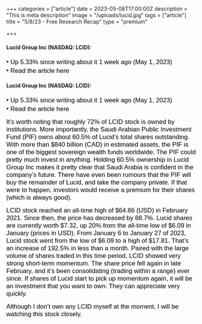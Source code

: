 +++
categories = ["article"]
date = 2023-05-08T17:00:00Z
description = "This is meta description"
image = "/uploads/lucid.jpg"
tags = ["article"]
title = "5/8/23 - Free Research Recap"
type = "premium"

+++
#### Lucid Group Inc (NASDAQ: LCID):

<span style="color:black"><span style="font-family:Arial; font-size:1.2em;">**‣** Up 5.33% since writing about it 1 week ago (May 1, 2023)</span></span>  
<span style="color:black"><span style="font-family:Arial; font-size:1.2em;">**‣** Read the article here</span></span>

#### Lucid Group Inc (NASDAQ: LCID):

<span style="color:black"><span style="font-family:Arial; font-size:1.2em;">**‣** Up 5.33% since writing about it 1 week ago (May 1, 2023)</span></span>  
<span style="color:black"><span style="font-family:Arial; font-size:1.2em;">**‣** Read the article here</span></span>

<span style="color:black"><span style="font-family:Arial; font-size:1.2em;">It’s worth noting that roughly 72% of LCID stock is owned by institutions. More importantly, the Saudi Arabian Public Investment Fund (PIF) owns about 60.5% of Lucid’s total shares outstanding. With more than $840 billion (CAD) in estimated assets, the PIF is one of the biggest sovereign wealth funds worldwide. The PIF could pretty much invest in anything. Holding 60.5% ownership in Lucid Group Inc makes it pretty clear that Saudi Arabia is confident in the company’s future. There have even been rumours that the PIF will buy the remainder of Lucid, and take the company private. If that were to happen, investors would receive a premium for their shares (which is always good).</span></span>

<span style="color:black"><span style="font-family:Arial; font-size:1.2em;">LCID stock reached an all-time high of $64.86 (USD) in February 2021. Since then, the price has decreased by 88.7%. Lucid shares are currently worth $7.32, up 20% from the all-time low of $6.09 in January (prices in USD). From January 6 to January 27 of 2023, Lucid stock went from the low of $6.09 to a high of $17.81. That’s an increase of 192.5% in less than a month. Paired with the large volume of shares traded in this time period, LCID showed very strong short-term momentum. The share price fell again in late February, and it’s been consolidating (trading within a range) ever since. If shares of Lucid start to pick up momentum again, it will be an investment that you want to own. They can appreciate very quickly.</span></span>

<span style="color:black"><span style="font-family:Arial; font-size:1.2em;">Although I don’t own any LCID myself at the moment, I will be watching this stock closely.</span></span>
